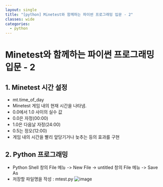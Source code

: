 ```yaml
---
layout: single
title: "[python] Minetest와 함께하는 파이썬 프로그래밍 입문 - 2"
classes: wide
categories:
  - python
---  
```


# Minetest와 함께하는 파이썬 프로그래밍 입문 - 2    

## 1. Minetest 시간 설정
  + mt.time_of_day
  + Minetest 게임 내의 현재 시간을 나타냄.
  + 0.0에서 1.0 사이의 실수 값
  + 0.0은 자정(00:00)
  + 1.0은 다음날 자정(24:00)
  + 0.5는 정오(12:00)
  + 게임 내의 시간을 빨리 앞당기거나 늦추는 등의 효과를 구현

## 2. Python 프로그래밍  
  + Python Shell 창의 File 메뉴 -> New File -> untitled 창의 File 메뉴 -> Save As
  + 저장할 파일명을 작성 : mtest.py
    ![image](https://github.com/user-attachments/assets/3b5eb6e3-cf58-4551-8ae5-b460ca2b770b)
